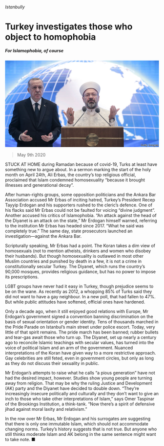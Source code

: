 ###### Istanbully

# Turkey investigates those who object to homophobia 

##### For Islamophobia, of course 

![image](images/20200509_EUP502.jpg) 

> May 9th 2020 

STUCK AT HOME during Ramadan because of covid-19, Turks at least have something new to argue about. In a sermon marking the start of the holy month on April 24th, Ali Erbas, the country’s top religious official, proclaimed that Islam condemned homosexuality “because it brought illnesses and generational decay”.

After human-rights groups, some opposition politicians and the Ankara Bar Association accused Mr Erbas of inciting hatred, Turkey’s President Recep Tayyip Erdogan and his supporters rushed to the cleric’s defence. One of his flacks said Mr Erbas could not be faulted for voicing “divine judgment”. Another accused his critics of Islamophobia. “An attack against the head of the Diyanet is an attack on the state,” Mr Erdogan himself warned, referring to the institution Mr Erbas has headed since 2017. “What he said was completely true.” The same day, state prosecutors launched an investigation—against the Ankara Bar.


Scripturally speaking, Mr Erbas had a point. The Koran takes a dim view of homosexuals (not to mention atheists, drinkers and women who disobey their husbands). But though homosexuality is outlawed in most other Muslim countries and punished by death in a few, it is not a crime in constitutionally secular Turkey. The Diyanet, which runs the country’s 90,000 mosques, provides religious guidance, but has no power to impose its prescriptions.

LGBT groups have never had it easy in Turkey, though prejudice seems to be on the wane. As recently as 2012, a whopping 85% of Turks said they did not want to have a gay neighbour. In a new poll, that had fallen to 47%. But while public attitudes have softened, official ones have hardened.

Only a decade ago, when it still enjoyed good relations with Europe, Mr Erdogan’s government signed a convention banning discrimination on the basis of sexual orientation or gender identity. Tens of thousands marched in the Pride Parade on Istanbul’s main street under police escort. Today, very little of that spirit remains. The pride march has been banned; rubber bullets and tear-gas await those who turn up. The Diyanet, set up nearly a century ago to reconcile Islamic teachings with secular values, has turned into the voice of political Islam and an arm of the government. Nuanced interpretations of the Koran have given way to a more restrictive approach. Gay celebrities are still feted, even in government circles, but only as long as they do not discuss their sexuality in public.

Mr Erdogan’s attempts to raise what he calls “a pious generation” have not had the desired impact, however. Studies show young people are turning away from religion. That may be why the ruling Justice and Development (AK) party and the Diyanet have decided to double down. “They’re increasingly insecure politically and culturally and they don’t want to give an inch to those who take other interpretations of Islam,” says Omer Taspinar of the Brookings Institution, a think-tank. “Now there’s a spirit of defensive jihad against moral laxity and relativism.”

In the row over Mr Erbas, Mr Erdogan and his surrogates are suggesting that there is only one immutable Islam, which should not accommodate changing norms. Turkey’s history suggests that is not true. But anyone who still thinks moderate Islam and AK belong in the same sentence might want to take note. ■

